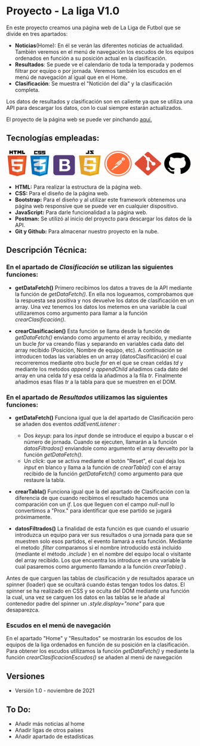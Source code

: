 # Proyecto - La liga V1.0 

En este proyecto creamos una página web de La Liga de Futbol que se divide en tres apartados:
* __Noticias__(Home): En él se verán las diferentes noticias de actualidad. También veremos en el menú de navegación los escudos de los equipos ordenados en función a su posición actual en la clasificación.
* __Resultados__: Se puede ve el calendario de toda la temporada y podemos filtrar por equipo o por jornada. Veremos también los escudos en el menú de navegación al igual que en el Home.
* __Clasificación__: Se muestra el "Notición del día" y la clasificación completa. 



Los datos de resultados y clasificación son en caliente ya que se utiliza una API para descargar los datos, con lo cual siempre estarán actualizados.


El proyecto de la página web se puede ver pinchando [aquí.](https://la-liga21.netlify.app/)

## Tecnologías empleadas:
![logosProgram](https://github.com/ManuelFdezF/Proyecto2/blob/bbecdfeb3bede7b17a087b2c3a5c9db63284a8ac/img/logos.jpg)
* __HTML:__ Para realizar la estructura de la página web.
* __CSS:__ Para el diseño de la página web.
* __Bootstrap:__ Para el diseño y al utilizar este framework obtenemos una página web responsive que se puede ver en cualquier dispositivo.
* __JavaScript:__ Para darle funcionalidad a la página web.
* __Postman:__ Se utilizó al inicio del proyecto para descargar los datos de la API.
* __Git y Github:__ Para almacenar nuestro proyecto en la nube.


## Descripción Técnica:

### __En el apartado de *Clasificación* se utilizan las siguientes funciones:__

* **getDataFetch()**
Primero recibimos los datos a traves de la API mediante la función de *getDataFetch()*. En ella nos logueamos, comprobamos que la respuesta sea positiva y nos devuelve los datos de clasificación en un array. Una vez tenemos los datos los metemos en una variable la cual utilizaremos como argumento para llamar a la función *crearClasificación()*.

* **crearClasificacion()** 
Esta función se llama desde la función de *getDataFetch()* enviando como argumento el array recibido, y mediante un bucle *for* va creando filas y separando en variables cada dato del array recibido (Posición, Nombre de equipo, etc). A continuación se introducen todas las variables en un array (datosClasificación) el cual recorreremos mediante otro bucle *for* en el que se crean celdas *td* y mediante los metodos *append* y *appendChild* añadimos cada dato del array en una celda *td* y esa celda la añadimos a la fila *tr*. Finalmente añadimos esas filas *tr* a la tabla para que se muestren en el DOM.


### __En el apartado de *Resultados* utilizamos las siguientes funciones:__

* **getDataFetch()**
Funciona igual que la del apartado de Clasificación pero se añaden dos eventos *addEventListener* :

  * Dos *keyup*: para los *input* donde se introduce el equipo a buscar o el número de jornada. Cuando se ejecuten, llamarán a la función *datosFiltrados()* enviandole como argumento el array devuelto por la función *getDataFetch()*.
  * Un *click*: que se activa mediante el botón "Reset", el cual deja los *input* en blanco y llama a la función de *crearTabla()* con el array recibido de la función *getDataFetch()* como argumento para que restaure la tabla.

* **crearTabla()**
Funciona igual que la del apartado de Clasificación con la diferencia de que cuando recibimos el resultado hacemos una comparación con un *if*. Los que lleguen con el campo *null-null* lo convertimos a "Prox." para identificar que ese partido se jugará próximamente.

* **datosFiltrados()**
La finalidad de esta función es que cuando el usuario introduzca un equipo para ver sus resultados o una jornada para que se muestren solo esos partidos, el evento llamará a esta función. 
Mediante el metodo *.filter* comparamos si el nombre introducido está incluido (mediante el método *.include* ) en el nombre del equipo local o visitante del array recibido. Los que encuentra los introduce en una variable la cual pasaremos como argumento llamando a la función *crearTabla()* .

Antes de que carguen las tablas de clasificación y de resultados aparace un spinner (loader) que se ocultará cuando éstas tengan todos los datos. El spinner se ha realizado en CSS y se oculta del DOM mediante una función la cual, una vez se carguen los datos en las tablas se le añade al contenedor padre del spinner un *.style.display="none"* para que desaparezca.

### **Escudos en el menú de navegación**

En el apartado "Home" y "Resultados" se mostrarán los escudos de los equipos de la liga ordenados en función de su posición en la clasificación.
Para obtener los escudos utilizamos la función *getDataFetch()* y mediante la función *crearClasificacionEscudos()* se añaden al menú de navegación


## Versiones
* Versión 1.0 - noviembre de 2021

## To Do:
* Añadir más noticias al home
* Añadir ligas de otros países
* Añadir apartado de estadísticas



